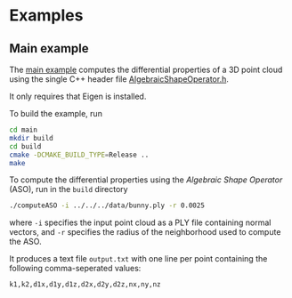 Examples
========

## Main example

The [main example](main/main.cpp) computes the differential properties of a 3D point cloud using the single C++ header file [AlgebraicShapeOperator.h](../include/AlgebraicShapeOperator.h).

It only requires that Eigen is installed.

To build the example, run
```bash
cd main
mkdir build
cd build
cmake -DCMAKE_BUILD_TYPE=Release ..
make
```

To compute the differential properties using the *Algebraic Shape Operator* (ASO), run in the `build` directory
```bash
./computeASO -i ../../../data/bunny.ply -r 0.0025
```
where `-i` specifies the input point cloud as a PLY file containing normal vectors, and `-r` specifies the radius of the neighborhood used to compute the ASO.

It produces a text file `output.txt` with one line per point containing the following comma-seperated values:
```
k1,k2,d1x,d1y,d1z,d2x,d2y,d2z,nx,ny,nz
```